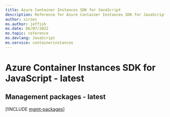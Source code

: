 ```yaml
---
title: Azure Container Instances SDK for JavaScript
description: Reference for Azure Container Instances SDK for JavaScript
author: xirzec
ms.author: jeffish
ms.date: 06/07/2022
ms.topic: reference
ms.devlang: JavaScript
ms.service: containerinstances
---
```

# Azure Container Instances SDK for JavaScript - latest
## Management packages - latest
[!INCLUDE [mgmt-packages](container-instances-mgmt-index.md)]
